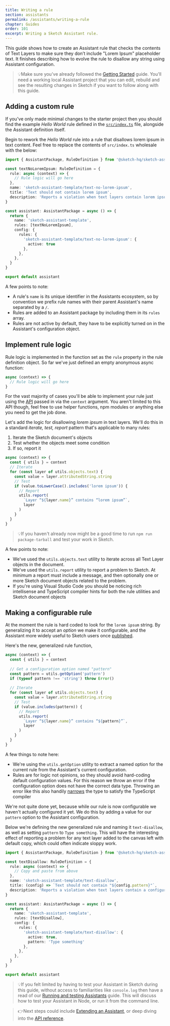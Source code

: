 ```yaml
---
title: Writing a rule
section: assistants
permalink: /assistants/writing-a-rule
chapter: Guides
order: 101
excerpt: Writing a Sketch Assistant rule.
---
```


This guide shows how to create an Assistant rule that checks the contents of Text Layers to make sure they don’t include "Lorem Ipsum" placeholder text. It finishes describing how to evolve the rule to disallow any string using Assistant configuration.

> 💡Make sure you've already followed the [Getting Started](/assistants/getting-started) guide. You'll need a working local Assistant project that you can edit, rebuild and see the resulting changes in Sketch if you want to follow along with this guide.

## Adding a custom rule

If you've only made minimal changes to the starter project then you should find the example _Hello World_ rule defined in the [`src/index.ts`](https://github.com/sketch-hq/sketch-assistant-template/blob/main/src/index.ts) file, alongside the Assistant definition itself.

Begin to rework the _Hello World_ rule into a rule that disallows lorem ipsum in text content. Feel free to replace the contents of `src/index.ts` wholesale with the below:

```typescript
import { AssistantPackage, RuleDefinition } from '@sketch-hq/sketch-assistant-types'

const textNoLoremIpsum: RuleDefinition = {
  rule: async (context) => {
    // Rule logic will go here
  },
  name: 'sketch-assistant-template/text-no-lorem-ipsum',
  title: 'Text should not contain lorem ipsum',
  description: 'Reports a violation when text layers contain lorem ipsum placeholder',
}

const assistant: AssistantPackage = async () => {
  return {
    name: 'sketch-assistant-template',
    rules: [textNoLoremIpsum],
    config: {
      rules: {
        'sketch-assistant-template/text-no-lorem-ipsum': {
          active: true
        },
      },
    },
  }
}

export default assistant
```

A few points to note:

- A rule's `name` is its unique identifier in the Assistants ecosystem, so by convention we prefix rule names with their parent Assistant's name separated by a `/`.
- Rules are added to an Assistant package by including them in its `rules` array.
- Rules are not active by default, they have to be explicitly turned on in the Assistant's configuration object.

## Implement rule logic

Rule logic is implemented in the function set as the `rule` property in the rule definition object. So far we've just defined an empty anonymous async function:

```typescript
async (context) => {
  // Rule logic will go here
}
```

For the vast majority of cases you'll be able to implement your rule just using the [API](/assistants/api) passed in via the `context` argument. You aren't limited to this API though, feel free to use helper functions, npm modules or anything else you need to get the job done.

Let's add the logic for disallowing _lorem ipsum_ in text layers. We'll do this in a standard _iterate, test, report_ pattern that's applicable to many rules:

1. Iterate the Sketch document's objects
1. Test whether the objects meet some condition
1. If so, report it

```typescript
async (context) => {
  const { utils } = context
  // Iterate
  for (const layer of utils.objects.text) {
    const value = layer.attributedString.string
    // Test
    if (value.toLowerCase().includes('lorem ipsum')) {
      // Report
      utils.report(
        `Layer “${layer.name}” contains “lorem ipsum”`,
        layer
      )
    }
  }
}
```

> 💡If you haven't already now might be a good time to run `npm run package-tarball` and test your work in Sketch.

A few points to note:

- We've used the `utils.objects.text` utility to iterate across all Text Layer objects in the document.
- We've used the `utils.report` utility to report a problem to Sketch. At minimum a report must include a message, and then optionally one or more Sketch document objects related to the problem.
- If you're using Visual Studio Code you should be noticing rich intellisense and TypeScript compiler hints for both the rule utilities and Sketch document objects

## Making a configurable rule

At the moment the rule is hard coded to look for the `lorem ipsum` string. By generalizing it to accept an _option_ we make it configurable, and the Assistant more widely useful to Sketch users once [published](/assistants/publishing).

Here's the new, generalized rule function,

```typescript
async (context) => {
  const { utils } = context
  
  // Get a configuration option named "pattern"
  const pattern = utils.getOption('pattern')
  if (typeof pattern !== 'string') throw Error()
  
  // Iterate
  for (const layer of utils.objects.text) {
    const value = layer.attributedString.string
    // Test
    if (value.includes(pattern)) {
      // Report
      utils.report(
        `Layer “${layer.name}” contains “${pattern}”`,
        layer
      )
    }
  }
}
```

A few things to note here:

- We're using the `utils.getOption` utility to extract a named option for the current rule from the Assistant's current configuration.
- Rules are for logic not opinions, so they should avoid hard-coding default configuration values. For this reason we throw an error if the configuration option does not have the correct data type. Throwing an error like this also handily [narrows](https://2ality.com/2020/06/type-guards-assertion-functions-typescript.html#narrowing-via-if) the type to satisfy the TypeScript compiler

We're not quite done yet, because while our rule is now configurable we haven't actually configured it yet. We do this by adding a value for our `pattern` option to the Assistant configuration.

Below we're defining the new generalized rule and naming it `text-disallow`, as well as setting `pattern` to `Type something`. This will have the interesting effect of reporting a problem for any text layer added to the canvas left with default copy, which could often indicate sloppy work.

```typescript
import { AssistantPackage, RuleDefinition } from '@sketch-hq/sketch-assistant-types'

const textDisallow: RuleDefinition = {
  rule: async (context) => {
    // Copy and paste from above
  },
  name: 'sketch-assistant-template/text-disallow',
  title: (config) => `Text should not contain "${config.pattern}"`,
  description: 'Reports a violation when text layers contain a configurable text pattern',
}

const assistant: AssistantPackage = async () => {
  return {
    name: 'sketch-assistant-template',
    rules: [textDisallow],
    config: {
      rules: {
        'sketch-assistant-template/text-disallow': {
          active: true,
          pattern: 'Type something'
        },
      },
    },
  }
}

export default assistant
```

> 💡If you felt limited by having to test your Assistant in Sketch during this guide, without access to familiarities like `console.log` then have a read of our [Running and testing Assistants](/assistants/running-and-testing) guide. This will discuss how to test your Assistant in Node, or run it from the command line.

> 👉Next steps could include [Extending an Assistant](/assistants/extending-assistants), or deep diving into the [API reference](/assistants/api).